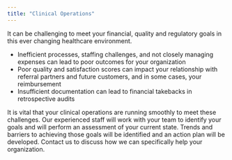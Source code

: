 ```yaml
---
title: "Clinical Operations"
---
```

<p>It can be challenging to meet your financial, quality and regulatory goals in this ever changing healthcare environment.</p>
<ul>
<li>Inefficient processes, staffing challenges, and not closely managing expenses can lead to poor outcomes for your organization</li>
<li>Poor quality and satisfaction scores can impact your relationship with referral partners and future customers, and in some cases, your reimbursement</li>
<li>Insufficient documentation can lead to financial takebacks in retrospective audits</li>
</ul>
<p>It is vital that your clinical operations are running smoothly to meet these challenges. Our experienced staff will work with your team to identify your goals and will perform an assessment of your current state. Trends and barriers to achieving those goals will be identified and an action plan will be developed. Contact us to discuss how we can specifically help your organization.</p>
